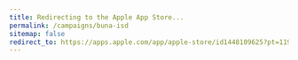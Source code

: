 ```yaml
---
title: Redirecting to the Apple App Store...
permalink: /campaigns/buna-isd
sitemap: false
redirect_to: https://apps.apple.com/app/apple-store/id1448109625?pt=119545720&ct=Buna%20ISD&mt=8
---
```

